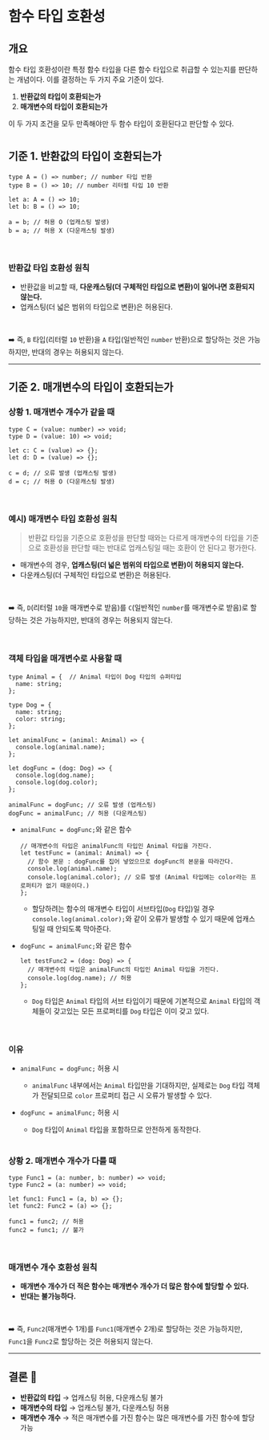 # 함수 타입 호환성

## 개요

함수 타입 호환성이란 특정 함수 타입을 다른 함수 타입으로 취급할 수 있는지를 판단하는 개념이다. 이를 결정하는 두 가지 주요 기준이 있다.

1. **반환값의 타입이 호환되는가**
2. **매개변수의 타입이 호환되는가**

이 두 가지 조건을 모두 만족해야만 두 함수 타입이 호환된다고 판단할 수 있다.

# 

## 기준 1. 반환값의 타입이 호환되는가

```tsx
type A = () => number; // number 타입 반환
type B = () => 10; // number 리터럴 타입 10 반환

let a: A = () => 10;
let b: B = () => 10;

a = b; // 허용 O (업캐스팅 발생)
b = a; // 허용 X (다운캐스팅 발생)
```

<br />

### 반환값 타입 호환성 원칙

- 반환값을 비교할 때, **다운캐스팅(더 구체적인 타입으로 변환)이 일어나면 호환되지 않는다.**
- 업캐스팅(더 넓은 범위의 타입으로 변환)은 허용된다.

<br />

➡️ 즉, `B` 타입(리터럴 `10` 반환)을 `A` 타입(일반적인 `number` 반환)으로 할당하는 것은 가능하지만, 반대의 경우는 허용되지 않는다.

---

## 기준 2. 매개변수의 타입이 호환되는가

### 상황 1. 매개변수 개수가 같을 때

```tsx
type C = (value: number) => void;
type D = (value: 10) => void;

let c: C = (value) => {};
let d: D = (value) => {};

c = d; // 오류 발생 (업캐스팅 발생)
d = c; // 허용 O (다운캐스팅 발생)
```

<br />

### 예시) 매개변수 타입 호환성 원칙
> 반환값 타입을 기준으로 호환성을 판단할 때와는 다르게 매개변수의 타입을 기준으로 호환성을 판단할 때는 반대로 업캐스팅일 때는 호환이 안 된다고 평가한다.

- 매개변수의 경우, **업캐스팅(더 넓은 범위의 타입으로 변환)이 허용되지 않는다.**
- 다운캐스팅(더 구체적인 타입으로 변환)은 허용된다.

<br />

➡️  즉, `D`(리터럴 `10`을 매개변수로 받음)를 `C`(일반적인 `number`를 매개변수로 받음)로 할당하는 것은 가능하지만, 반대의 경우는 허용되지 않는다.

<br />

### 객체 타입을 매개변수로 사용할 때

```tsx
type Animal = {  // Animal 타입이 Dog 타입의 슈퍼타입
  name: string;
};

type Dog = {
  name: string;
  color: string;
};

let animalFunc = (animal: Animal) => {
  console.log(animal.name);
};

let dogFunc = (dog: Dog) => {
  console.log(dog.name);
  console.log(dog.color);
};

animalFunc = dogFunc; // 오류 발생 (업캐스팅)
dogFunc = animalFunc; // 허용 (다운캐스팅)
```

- `animalFunc = dogFunc;`와 같은 함수
  ```tsx
  // 매개변수의 타입은 animalFunc의 타입인 Animal 타입을 가진다.
  let testFunc = (animal: Animal) => {
    // 함수 본문 : dogFunc를 집어 넣었으므로 dogFunc의 본문을 따라간다.
    console.log(animal.name);
    console.log(animal.color); // 오류 발생 (Animal 타입에는 color라는 프로퍼티가 없기 때문이다.)
  };
  ```
  - 할당하려는 함수의 매개변수 타입이 서브타입(`Dog` 타입)일 경우 `console.log(animal.color);`와 같이 오류가 발생할 수 있기 때문에 업캐스팅일 때 안되도록 막아준다.

  
- `dogFunc = animalFunc;`와 같은 함수
  ```tsx
  let testFunc2 = (dog: Dog) => {
    // 매개변수의 타입은 animalFunc의 타입인 Animal 타입을 가진다.
    console.log(dog.name); // 허용
  };
  ```
  - `Dog` 타입은 `Animal` 타입의 서브 타입이기 때문에 기본적으로 `Animal` 타입의 객체들이 갖고있는 모든 프로퍼티를 `Dog` 타입은 이미 갖고 있다.
<br />

### 이유

- `animalFunc = dogFunc;` 허용 시
  - `animalFunc` 내부에서는 `Animal` 타입만을 기대하지만, 실제로는 `Dog` 타입 객체가 전달되므로 `color` 프로퍼티 접근 시 오류가 발생할 수 있다.

- `dogFunc = animalFunc;` 허용 시
  - `Dog` 타입이 `Animal` 타입을 포함하므로 안전하게 동작한다.

# 

### 상황 2. 매개변수 개수가 다를 때

```tsx
type Func1 = (a: number, b: number) => void;
type Func2 = (a: number) => void;

let func1: Func1 = (a, b) => {};
let func2: Func2 = (a) => {};

func1 = func2; // 허용
func2 = func1; // 불가
```

<br />

### 매개변수 개수 호환성 원칙

- **매개변수 개수가 더 적은 함수는 매개변수 개수가 더 많은 함수에 할당할 수 있다.**
- **반대는 불가능하다.**

<br />

➡️ 즉, `Func2`(매개변수 1개)를 `Func1`(매개변수 2개)로 할당하는 것은 가능하지만, `Func1`을 `Func2`로 할당하는 것은 허용되지 않는다.

---

## 결론 🚀

- **반환값의 타입** → 업캐스팅 허용, 다운캐스팅 불가
- **매개변수의 타입** → 업캐스팅 불가, 다운캐스팅 허용
- **매개변수 개수** → 적은 매개변수를 가진 함수는 많은 매개변수를 가진 함수에 할당 가능
